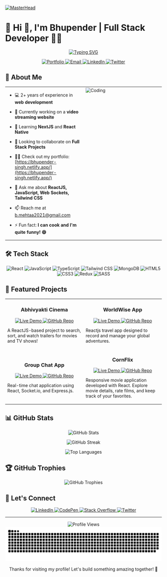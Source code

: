 [![MasterHead](https://camo.githubusercontent.com/4c3fd71b359cd5dfadc21247cde8f16ecbe5d41db8ac79ef28e3091ab02a8bef/68747470733a2f2f6d69722d73332d63646e2d63662e626568616e63652e6e65742f70726f6a6563745f6d6f64756c65732f6d61785f313230302f3831626234623136353638343031392e363430623630333864313333652e676966)](https://bhupender-singh.netlify.app/)

#    🚀 Hi 👋, I'm Bhupender | Full Stack Developer 🧑‍💻

<div align="center">
  <a href="https://git.io/typing-svg">
    <img src="https://readme-typing-svg.herokuapp.com?font=Fira+Code&size=22&duration=3000&pause=1000&color=00FF00&center=true&vCenter=true&width=600&lines=Passionate+Full+Stack+Developer;2%2B+Years+of+Web+Development+Experience;Always+learning+new+technologies" alt="Typing SVG" />
  </a>
</div>

<p align="center">
  <a href="https://bhupender-singh.netlify.app/" target="_blank">
    <img src="https://img.shields.io/badge/Portfolio-FF5722?style=for-the-badge&logo=todoist&logoColor=white" alt="Portfolio" />
  </a>
  <a href="mailto:b.mehtaa2021@gmail.com">
    <img src="https://img.shields.io/badge/Email-D14836?style=for-the-badge&logo=gmail&logoColor=white" alt="Email" />
  </a>
  <a href="https://www.linkedin.com/in/bhupender-mehta-661331226" target="_blank">
    <img src="https://img.shields.io/badge/LinkedIn-0077B5?style=for-the-badge&logo=linkedin&logoColor=white" alt="LinkedIn" />
  </a>
  <a href="https://x.com/Bhupender_Codes" target="_blank">
    <img src="https://img.shields.io/badge/Twitter-1DA1F2?style=for-the-badge&logo=twitter&logoColor=white" alt="Twitter" />
  </a>
</p>

## 🚀 About Me

<table>
  <tr>
    <td valign="top" width="50%">

- 💻 2+ years of experience in **web development**
- 🔭 Currently working on a **video streaming website**
- 🌱 Learning **NextJS** and **React Native**
- 👯 Looking to collaborate on **Full Stack Projects**
- 👨‍💻 Check out my portfolio: [https://bhupender-singh.netlify.app/](https://bhupender-singh.netlify.app/)
- 💬 Ask me about **ReactJS, JavaScript, Web Sockets, Tailwind CSS**
- 📫 Reach me at [b.mehtaa2021@gmail.com](mailto:b.mehtaa2021@gmail.com)
- ⚡ Fun fact: **I can cook and I'm quite funny! 😄**

    </td>
    <td valign="top" width="50%">
      <img src="https://miro.medium.com/v2/resize:fit:828/format:webp/1*zVnWJtyGOX_kUIDm6ccCfQ.gif" alt="Coding" width="100%">
    </td>
  </tr>
</table>

## 🛠️ Tech Stack

<p align="center">
  <img src="https://img.shields.io/badge/React-20232A?style=for-the-badge&logo=react&logoColor=61DAFB" alt="React" />
  <img src="https://img.shields.io/badge/JavaScript-F7DF1E?style=for-the-badge&logo=javascript&logoColor=black" alt="JavaScript" />
  <img src="https://img.shields.io/badge/TypeScript-007ACC?style=for-the-badge&logo=typescript&logoColor=white" alt="TypeScript" />
  <img src="https://img.shields.io/badge/Tailwind_CSS-38B2AC?style=for-the-badge&logo=tailwind-css&logoColor=white" alt="Tailwind CSS" />
  <img src="https://img.shields.io/badge/MongoDB-4EA94B?style=for-the-badge&logo=mongodb&logoColor=white" alt="MongoDB" />
  <img src="https://img.shields.io/badge/HTML5-E34F26?style=for-the-badge&logo=html5&logoColor=white" alt="HTML5" />
  <img src="https://img.shields.io/badge/CSS3-1572B6?style=for-the-badge&logo=css3&logoColor=white" alt="CSS3" />
  <img src="https://img.shields.io/badge/Redux-593D88?style=for-the-badge&logo=redux&logoColor=white" alt="Redux" />
  <img src="https://img.shields.io/badge/Sass-CC6699?style=for-the-badge&logo=sass&logoColor=white" alt="SASS" />
</p>

## 🚀 Featured Projects

<table>
  <tr>
    <td width="50%">
      <h3 align="center">Abhivyakti Cinema</h3>
      <p align="center">
        <a href="https://abhivyakti-cinema.vercel.app/" target="_blank">
          <img src="https://img.shields.io/badge/Live-00C7B7?style=for-the-badge&logo=vercel&logoColor=white" alt="Live Demo" />
        </a>
        <a href="https://github.com/bhupender2/Abhivyakti-Cinema" target="_blank">
          <img src="https://img.shields.io/badge/Repo-100000?style=for-the-badge&logo=github&logoColor=white" alt="GitHub Repo" />
        </a>
      </p>
      <p>A ReactJS-based project to search, sort, and watch trailers for movies and TV shows!</p>
    </td>
    <td width="50%">
      <h3 align="center">WorldWise App</h3>
      <p align="center">
        <a href="https://world-wise-teal-seven.vercel.app/" target="_blank">
          <img src="https://img.shields.io/badge/Live-00C7B7?style=for-the-badge&logo=vercel&logoColor=white" alt="Live Demo" />
        </a>
        <a href="https://github.com/bhupender2/WorldWise" target="_blank">
          <img src="https://img.shields.io/badge/Repo-100000?style=for-the-badge&logo=github&logoColor=white" alt="GitHub Repo" />
        </a>
      </p>
      <p>Reactjs travel app designed to record and manage your global adventures.</p>
    </td>
  </tr>
  <tr>
    <td width="50%">
      <h3 align="center">Group Chat App</h3>
      <p align="center">
        <a href="https://chat-app-five-teal.vercel.app/" target="_blank">
          <img src="https://img.shields.io/badge/Live-00C7B7?style=for-the-badge&logo=vercel&logoColor=white" alt="Live Demo" />
        </a>
        <a href="https://github.com/bhupender2/chat-app" target="_blank">
          <img src="https://img.shields.io/badge/Repo-100000?style=for-the-badge&logo=github&logoColor=white" alt="GitHub Repo" />
        </a>
      </p>
      <p>Real-time chat application using React, Socket.io, and Express.js.</p>
    </td>
    <td width="50%">
      <h3 align="center">CornFlix</h3>
      <p align="center">
        <a href="https://corn-flix.vercel.app/" target="_blank">
          <img src="https://img.shields.io/badge/Live-00C7B7?style=for-the-badge&logo=vercel&logoColor=white" alt="Live Demo" />
        </a>
        <a href="https://github.com/bhupender2/CornFlix" target="_blank">
          <img src="https://img.shields.io/badge/Repo-100000?style=for-the-badge&logo=github&logoColor=white" alt="GitHub Repo" />
        </a>
      </p>
      <p>Responsive movie application developed with React. Explore movie details, rate films, and keep track of your favorites.</p>
    </td>
  </tr>
</table>

## 📊 GitHub Stats

<p align="center">
  <img src="https://github-readme-stats.vercel.app/api?username=bhupender2&show_icons=true&theme=radical" alt="GitHub Stats" />
</p>

<p align="center">
  <img src="https://github-readme-streak-stats.herokuapp.com/?user=bhupender2&theme=radical" alt="GitHub Streak" />
</p>

<p align="center">
  <img src="https://github-readme-stats.vercel.app/api/top-langs/?username=bhupender2&layout=compact&theme=radical" alt="Top Languages" />
</p>

## 🏆 GitHub Trophies

<p align="center">
  <img src="https://github-profile-trophy.vercel.app/?username=bhupender2&theme=radical&no-frame=false&no-bg=true&margin-w=4" alt="GitHub Trophies" />
</p>

## 🤝 Let's Connect

<p align="center">
  <a href="https://www.linkedin.com/in/bhupender-mehta-661331226" target="_blank">
    <img src="https://img.shields.io/badge/linkedin-%230077B5.svg?style=for-the-badge&logo=linkedin&logoColor=white" alt="LinkedIn">
  </a>
  <a href="https://codepen.io/bhupender2/" target="_blank">
    <img src="https://img.shields.io/badge/Codepen-000000?style=for-the-badge&logo=codepen&logoColor=white" alt="CodePen">
  </a>
  <a href="https://stackoverflow.com/users/20897994/bhupender-singh-mehta" target="_blank">
    <img src="https://img.shields.io/badge/-Stackoverflow-FE7A16?style=for-the-badge&logo=stack-overflow&logoColor=white" alt="Stack Overflow">
  </a>
  <a href="https://x.com/Bhupender_Codes" target="_blank">
    <img src="https://img.shields.io/badge/X-1DA1F2?style=for-the-badge&logo=twitter&logoColor=white" alt="Twitter">
  </a>
</p>

---

<div align="center">
  <img src="https://komarev.com/ghpvc/?username=bhupender2&label=Profile%20Views&color=0e75b6&style=flat" alt="Profile Views" />
</div>

<div align="center">
  <img src="https://github.com/Platane/snk/raw/output/github-contribution-grid-snake.svg" alt="GitHub Contribution Snake" />
</div>

<p align="center">
  Thanks for visiting my profile! Let's build something amazing together! 🚀
</p>
